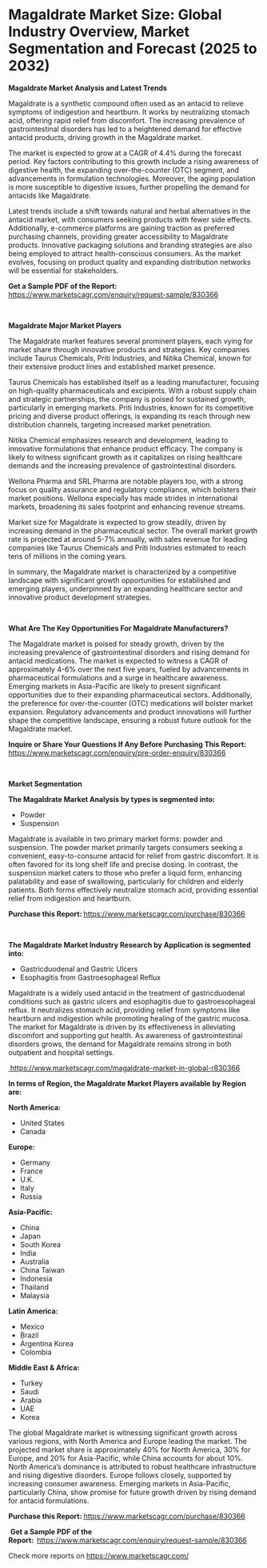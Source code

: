 <p><h1>Magaldrate Market Size: Global Industry Overview, Market Segmentation and Forecast (2025 to 2032)</h1></p><p><strong>Magaldrate Market Analysis and Latest Trends</strong></p>
<p><p>Magaldrate is a synthetic compound often used as an antacid to relieve symptoms of indigestion and heartburn. It works by neutralizing stomach acid, offering rapid relief from discomfort. The increasing prevalence of gastrointestinal disorders has led to a heightened demand for effective antacid products, driving growth in the Magaldrate market. </p><p>The market is expected to grow at a CAGR of 4.4% during the forecast period. Key factors contributing to this growth include a rising awareness of digestive health, the expanding over-the-counter (OTC) segment, and advancements in formulation technologies. Moreover, the aging population is more susceptible to digestive issues, further propelling the demand for antacids like Magaldrate.</p><p>Latest trends include a shift towards natural and herbal alternatives in the antacid market, with consumers seeking products with fewer side effects. Additionally, e-commerce platforms are gaining traction as preferred purchasing channels, providing greater accessibility to Magaldrate products. Innovative packaging solutions and branding strategies are also being employed to attract health-conscious consumers. As the market evolves, focusing on product quality and expanding distribution networks will be essential for stakeholders.</p></p>
<p><strong>Get a Sample PDF of the Report:&nbsp;</strong> <a href="https://www.marketscagr.com/enquiry/request-sample/830366?utm_campaign=3098&utm_medium=2&utm_source=Github&utm_content=ia&utm_term=08032025&utm_id=magaldrate">https://www.marketscagr.com/enquiry/request-sample/830366</a></p>
<p>&nbsp;</p>
<p><strong>Magaldrate Major Market Players</strong></p>
<p><p>The Magaldrate market features several prominent players, each vying for market share through innovative products and strategies. Key companies include Taurus Chemicals, Priti Industries, and Nitika Chemical, known for their extensive product lines and established market presence.</p><p>Taurus Chemicals has established itself as a leading manufacturer, focusing on high-quality pharmaceuticals and excipients. With a robust supply chain and strategic partnerships, the company is poised for sustained growth, particularly in emerging markets. Priti Industries, known for its competitive pricing and diverse product offerings, is expanding its reach through new distribution channels, targeting increased market penetration.</p><p>Nitika Chemical emphasizes research and development, leading to innovative formulations that enhance product efficacy. The company is likely to witness significant growth as it capitalizes on rising healthcare demands and the increasing prevalence of gastrointestinal disorders.</p><p>Wellona Pharma and SRL Pharma are notable players too, with a strong focus on quality assurance and regulatory compliance, which bolsters their market positions. Wellona especially has made strides in international markets, broadening its sales footprint and enhancing revenue streams.</p><p>Market size for Magaldrate is expected to grow steadily, driven by increasing demand in the pharmaceutical sector. The overall market growth rate is projected at around 5-7% annually, with sales revenue for leading companies like Taurus Chemicals and Priti Industries estimated to reach tens of millions in the coming years.</p><p>In summary, the Magaldrate market is characterized by a competitive landscape with significant growth opportunities for established and emerging players, underpinned by an expanding healthcare sector and innovative product development strategies.</p></p>
<p>&nbsp;</p>
<p><strong>What Are The Key Opportunities For Magaldrate Manufacturers?</strong></p>
<p><p>The Magaldrate market is poised for steady growth, driven by the increasing prevalence of gastrointestinal disorders and rising demand for antacid medications. The market is expected to witness a CAGR of approximately 4-6% over the next five years, fueled by advancements in pharmaceutical formulations and a surge in healthcare awareness. Emerging markets in Asia-Pacific are likely to present significant opportunities due to their expanding pharmaceutical sectors. Additionally, the preference for over-the-counter (OTC) medications will bolster market expansion. Regulatory advancements and product innovations will further shape the competitive landscape, ensuring a robust future outlook for the Magaldrate market.</p></p>
<p><strong>Inquire or Share Your Questions If Any Before Purchasing This Report:</strong> <a href="https://www.marketscagr.com/enquiry/pre-order-enquiry/830366?utm_campaign=3098&utm_medium=2&utm_source=Github&utm_content=ia&utm_term=08032025&utm_id=magaldrate">https://www.marketscagr.com/enquiry/pre-order-enquiry/830366</a></p>
<p>&nbsp;</p>
<p><strong>Market Segmentation</strong></p>
<p><strong>The Magaldrate Market Analysis by types is segmented into:</strong></p>
<p><ul><li>Powder</li><li>Suspension</li></ul></p>
<p><p>Magaldrate is available in two primary market forms: powder and suspension. The powder market primarily targets consumers seeking a convenient, easy-to-consume antacid for relief from gastric discomfort. It is often favored for its long shelf life and precise dosing. In contrast, the suspension market caters to those who prefer a liquid form, enhancing palatability and ease of swallowing, particularly for children and elderly patients. Both forms effectively neutralize stomach acid, providing essential relief from indigestion and heartburn.</p></p>
<p><strong>Purchase this Report:&nbsp;</strong><a href="https://www.marketscagr.com/purchase/830366?utm_campaign=3098&utm_medium=2&utm_source=Github&utm_content=ia&utm_term=08032025&utm_id=magaldrate">https://www.marketscagr.com/purchase/830366</a></p>
<p>&nbsp;</p>
<p><strong>The Magaldrate Market Industry Research by Application is segmented into:</strong></p>
<p><ul><li>Gastricduodenal and Gastric Ulcers</li><li>Esophagitis from Gastroesophageal Reflux</li></ul></p>
<p><p>Magaldrate is a widely used antacid in the treatment of gastricduodenal conditions such as gastric ulcers and esophagitis due to gastroesophageal reflux. It neutralizes stomach acid, providing relief from symptoms like heartburn and indigestion while promoting healing of the gastric mucosa. The market for Magaldrate is driven by its effectiveness in alleviating discomfort and supporting gut health. As awareness of gastrointestinal disorders grows, the demand for Magaldrate remains strong in both outpatient and hospital settings.</p></p>
<p><a href="https://www.marketscagr.com/magaldrate-market-in-global-r830366?utm_campaign=3098&utm_medium=2&utm_source=Github&utm_content=ia&utm_term=08032025&utm_id=magaldrate">&nbsp;https://www.marketscagr.com/magaldrate-market-in-global-r830366</a></p>
<p><strong>In terms of Region, the Magaldrate Market Players available by Region are:</strong></p>
<p>
    <p> <strong> North America: </strong>
        <ul>
            <li>United States</li>
            <li>Canada</li>
        </ul>
        </p> 
    <p> <strong> Europe: </strong>
        <ul>
            <li>Germany</li>
            <li>France</li>
            <li>U.K.</li>
            <li>Italy</li>
            <li>Russia</li>
        </ul>
        </p> 
    <p> <strong> Asia-Pacific: </strong>
        <ul>
            <li>China</li>
            <li>Japan</li>
            <li>South Korea</li>
            <li>India</li>
            <li>Australia</li>
            <li>China Taiwan</li>
            <li>Indonesia</li>
            <li>Thailand</li>
            <li>Malaysia</li>
        </ul>
        </p> 
    <p> <strong> Latin America: </strong>
        <ul>
            <li>Mexico</li>
            <li>Brazil</li>
            <li>Argentina Korea</li>
            <li>Colombia</li>
        </ul>
        </p> 
    <p> <strong> Middle East & Africa: </strong>
        <ul>
            <li>Turkey</li>
            <li>Saudi</li>
            <li>Arabia</li>
            <li>UAE</li>
            <li>Korea</li>
        </ul>
    </p>
    </p>
<p><p>The global Magaldrate market is witnessing significant growth across various regions, with North America and Europe leading the market. The projected market share is approximately 40% for North America, 30% for Europe, and 20% for Asia-Pacific, while China accounts for about 10%. North America’s dominance is attributed to robust healthcare infrastructure and rising digestive disorders. Europe follows closely, supported by increasing consumer awareness. Emerging markets in Asia-Pacific, particularly China, show promise for future growth driven by rising demand for antacid formulations.</p></p>
<p><strong>Purchase this Report: </strong><a href="https://www.marketscagr.com/purchase/830366?utm_campaign=3098&utm_medium=2&utm_source=Github&utm_content=ia&utm_term=08032025&utm_id=magaldrate">https://www.marketscagr.com/purchase/830366</a></p>
<p>&nbsp;<strong>Get a Sample PDF of the Report:&nbsp;&nbsp;</strong><a href="https://www.marketscagr.com/enquiry/request-sample/830366?utm_campaign=3098&utm_medium=2&utm_source=Github&utm_content=ia&utm_term=08032025&utm_id=magaldrate">https://www.marketscagr.com/enquiry/request-sample/830366</a></p>
<p><strong></strong></p>
<p>Check more reports on <a href="https://www.marketscagr.com/?utm_campaign=3098&utm_medium=2&utm_source=Github&utm_content=ia&utm_term=08032025&utm_id=magaldrate">https://www.marketscagr.com/</a></p>
